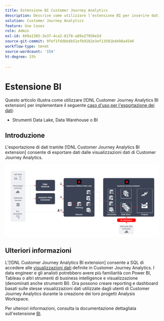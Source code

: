 ```yaml
---
title: Estensione BI Customer Journey Analytics
description: Descrive come utilizzare l’estensione BI per inserire dati digitali nei propri strumenti di BI o nel Data Lake per utilizzarli con set di dati aggiuntivi.
solution: Customer Journey Analytics
feature: Use Cases
role: Admin
exl-id: 669a1305-3e37-4ca2-8178-a89a27958e5d
source-git-commit: 9fef1fddbb4b51efb9282e3ef13501bd498a4546
workflow-type: tm+mt
source-wordcount: '154'
ht-degree: 33%

---
```


# Estensione BI

Questo articolo illustra come utilizzare [!DNL Customer Journey Analytics BI extension] per implementare il seguente [caso d&#39;uso per l&#39;esportazione dei dati](overview.md):

- Strumenti Data Lake, Data Warehouse o BI

## Introduzione

L&#39;esportazione di dati tramite [!DNL Customer Journey Analytics BI extension] consente di esportare dati dalle visualizzazioni dati di Customer Journey Analytics.

![Estensione BI](../assets/bi-extension.svg)

## Ulteriori informazioni

L’[!DNL Customer Journey Analytics BI extension] consente a SQL di accedere alle [visualizzazioni dati](/help/data-views/data-views.md) definite in Customer Journey Analytics. I data engineer e gli analisti potrebbero avere più familiarità con Power BI, Tableau o altri strumenti di business intelligence e visualizzazione (denominati anche strumenti BI). Ora possono creare reporting e dashboard basati sulle stesse visualizzazioni dati utilizzate dagli utenti di Customer Journey Analytics durante la creazione dei loro progetti Analysis Workspace.

Per ulteriori informazioni, consulta la documentazione dettagliata sull&#39;estensione [BI](../../data-views/bi-extension.md).

